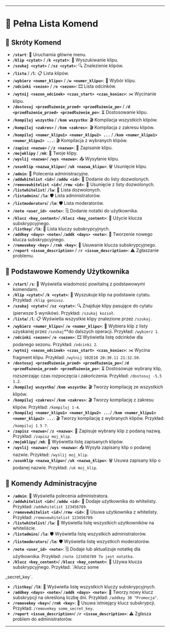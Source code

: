 
---
# 📝 Pełna Lista Komend

## 🚀 Skróty Komend

- **`/start`**: 👋 Uruchamia główne menu.
- **`/klip <cytat>`** / **`/k <cytat>`**: 🎥 Wyszukiwanie klipu.
- **`/szukaj <cytat>`** / **`/sz <cytat>`**: 🔍 Znalezienie klipów.
- **`/lista`** / **`/l`**: 📋 Lista klipów.
- **`/wybierz <numer_klipu>`** / **`/w <numer_klipu>`**: 🎯 Wybór klipu.
- **`/odcinki <sezon>`** / **`/o <sezon>`**: 🎞️ Lista odcinków.
- **`/wytnij <sezon_odcinek> <czas_start> <czas_koniec>`**: ✂️ Wycinanie klipu.
- **`/dostosuj <przedłużenie_przed> <przedłużenie_po>`** / **`/d <przedłużenie_przed> <przedłużenie_po>`**: ⏳ Dostosowanie klipu.
- **`/kompiluj wszystko`** / **`/kom wszystko`**: 🎬 Kompilacja wszystkich klipów.
- **`/kompiluj <zakres>`** / **`/kom <zakres>`**: 🎬 Kompilacja z zakresu klipów.
- **`/kompiluj <numer_klipu1> <numer_klipu2> ...`** / **`/kom <numer_klipu1> <numer_klipu2> ...`**: 🎬 Kompilacja z wybranych klipów.
- **`/zapisz <nazwa>`** / **`/z <nazwa>`**: 💾 Zapisanie klipu.
- **`/mojeklipy`** / **`/mk`**: 📂 Twoje klipy.
- **`/wyslij <nazwa>`**/ **`/wys <nazwa>`**: 📤 Wysyłanie klipu.
- **`/usunklip <nazwa_klipu>`**/ **`/uk <nazwa_klipu>`**: 🗑️ Usunięcie klipu.
- **`/admin`**: 🔧 Polecenia administracyjne.
- **`/addwhitelist <id>`**/ **`/addw <id>`**: 📝 Dodanie do listy dozwolonych.
- **`/removewhitelist <id>`**/ **`/rmw <id>`**: 🚫 Usunięcie z listy dozwolonych.
- **`/listwhitelist`**/ **`/lw`**: 📄 Lista dozwolonych.
- **`/listadmins`**/ **`/la`**: 🛡️ Lista administratorów.
- **`/listmoderators`**/ **`/lm`**: 🛡️ Lista moderatorów.
- **`/note <user_id> <note>`**: 🗒️ Dodanie notatki do użytkownika.
- **`/klucz <key_content>`**/ **`/klucz <key_content>`**: 🔑 Użycie klucza subskrypcyjnego.
- **`/listkey`**/ **`/lk`**: 🔑 Lista kluczy subskrypcyjnych.
- **`/addkey <days> <note>`**/ **`/addk <days> <note>`**: 🔑 Tworzenie nowego klucza subskrypcyjnego.
- **`/removekey <key>`** / **`/rmk <key>`**: 🚫 Usuwanie klucza subskrypcyjnego.
- **`/report <issue_description>`** / **`/r <issue_description>`**: ⚠️ Zgłaszanie problemu.

## 👥 Podstawowe Komendy Użytkownika

- **`/start`**/ **`/s`**: 👋 Wyświetla wiadomość powitalną z podstawowymi komendami.
- **`/klip <cytat>`**/ **`/k <cytat>`**: 🎥 Wyszukuje klip na podstawie cytatu. Przykład: `/klip geniusz`.
- **`/szukaj <cytat>`**/ **`/sz <cytat>`**: 🔍 Znajduje klipy pasujące do cytatu (pierwsze 5 wyników). Przykład: `/szukaj kozioł`.
- **`/lista`**/ **`/l`**: 📋 Wyświetla wszystkie klipy znalezione przez `/szukaj`.
- **`/wybierz <numer_klipu>`**/ **`/w <numer_klipu>`**: 🎯 Wybiera klip z listy uzyskanej przez `/szukaj`**do dalszych operacji. Przykład: `/wybierz 1`.
- **`/odcinki <sezon>`**/ **`/o <sezon>`**: 🎞️ Wyświetla listę odcinków dla podanego sezonu. Przykład: `/odcinki 2`.
- **`/wytnij <sezon_odcinek> <czas_start> <czas_koniec>`**: ✂️ Wycina fragment klipu. Przykład: `/wytnij S02E10 20:30.11 21:32.50`.
- **`/dostosuj <przedłużenie_przed> <przedłużenie_po>`**/ **`/d <przedłużenie_przed> <przedłużenie_po>`**: ⏳ Dostosowuje wybrany klip, rozszerzając czas rozpoczęcia i zakończenia. Przykład: `/dostosuj -5.5 1.2`.
- **`/kompiluj wszystko`**/ **`/kom wszystko`**: 🎬 Tworzy kompilację ze wszystkich klipów.
- **`/kompiluj <zakres>`**/ **`/kom <zakres>`**: 🎬 Tworzy kompilację z zakresu klipów. Przykład: `/kompiluj 1-4`.
- **`/kompiluj <numer_klipu1> <numer_klipu2> ...`**/ **`/kom <numer_klipu1> <numer_klipu2> ...`**: 🎬 Tworzy kompilację z wybranych klipów. Przykład: `/kompiluj 1 5 7`.
- **`/zapisz <nazwa>`**/ **`/z <nazwa>`**: 💾 Zapisuje wybrany klip z podaną nazwą. Przykład: `/zapisz moj_klip`.
- **`/mojeklipy`**/ **`/mk`**: 📂 Wyświetla listę zapisanych klipów.
- **`/wyslij <nazwa>`**/ **`/wys <nazwa>`**: 📤 Wysyła zapisany klip o podanej nazwie. Przykład: `/wyslij moj_klip`.
- **`/usunklip <nazwa_klipu>`**/ **`/uk <nazwa_klipu>`**: 🗑️ Usuwa zapisany klip o podanej nazwie. Przykład: `/uk moj_klip`.

## 🔧 Komendy Administracyjne

- **`/admin`**: 🔧 Wyświetla polecenia administratora.
- **`/addwhitelist <id>`**/ **`/addw <id>`**: 📝 Dodaje użytkownika do whitelisty. Przykład: `/addwhitelist 123456789`.
- **`/removewhitelist <id>`**/ **`/rmw <id>`**: 🚫 Usuwa użytkownika z whitelisty. Przykład: `/removewhitelist 123456789`.
- **`/listwhitelist`**/ **`/lw`**: 📄 Wyświetla listę wszystkich użytkowników na whiteliście.
- **`/listadmins`**/ **`/la`**: 🛡️ Wyświetla listę wszystkich administratorów.
- **`/listmoderators`**/ **`/lm`**: 🛡️ Wyświetla listę wszystkich moderatorów.
- **`/note <user_id> <note>`**: 🗒️ Dodaje lub aktualizuje notatkę dla użytkownika. Przykład: `/note 123456789 To jest notatka`.
- **`/klucz <key_content>`**/ **`/klucz <key_content>`**: 🔑 Używa klucza subskrypcyjnego. Przykład: `/klucz some

_secret_key`.
- **`/listkey`**/ **`/lk`**: 🔑 Wyświetla listę wszystkich kluczy subskrypcyjnych.
- **`/addkey <days> <note>`**/ **`/addk <days> <note>`**: 🔑 Tworzy nowy klucz subskrypcji na określoną liczbę dni. Przykład: `/addkey 30 "Promocja"`.
- **`/removekey <key>`**/ **`/rmk <key>`**: 🚫 Usuwa istniejący klucz subskrypcji. Przykład: `/removekey some_secret_key`.
- **`/report <issue_description>`**/ **`/r <issue_description>`**: ⚠️ Zgłasza problem do administratorów.

---
